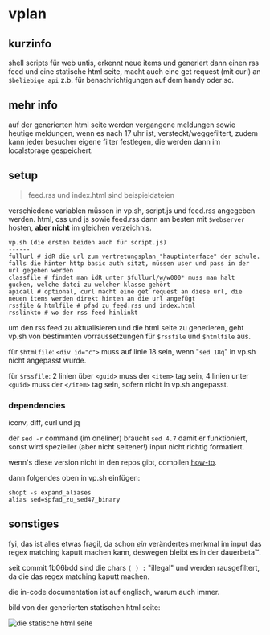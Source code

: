 # vplan

## kurzinfo

shell scripts für web untis, erkennt neue items und generiert dann einen rss feed und eine statische html seite, macht auch eine get request (mit curl) an `$beliebige_api` z.b. für benachrichtigungen auf dem handy oder so.

## mehr info

auf der generierten html seite werden vergangene meldungen sowie heutige meldungen, wenn es nach 17 uhr ist, versteckt/weggefiltert, zudem kann jeder besucher eigene filter festlegen, die werden dann im localstorage gespeichert.

## setup

> feed.rss und index.html sind beispieldateien

verschiedene variablen müssen in vp.sh, script.js und feed.rss angegeben werden. html, css und js sowie feed.rss dann am besten mit `$webserver` hosten, **aber nicht** im gleichen verzeichnis.

```
vp.sh (die ersten beiden auch für script.js)
------
fullurl # idR die url zum vertretungsplan "hauptinterface" der schule. falls die hinter http basic auth sitzt, müssen user und pass in der url gegeben werden
classfile # findet man idR unter $fullurl/w/w000* muss man halt gucken, welche datei zu welcher klasse gehört
apicall # optional, curl macht eine get request an diese url, die neuen items werden direkt hinten an die url angefügt
rssfile & htmlfile # pfad zu feed.rss und index.html
rsslinkto # wo der rss feed hinlinkt
```

um den rss feed zu aktualisieren und die html seite zu generieren, geht vp.sh von bestimmten vorraussetzungen für `$rssfile` und `$htmlfile` aus.

für `$htmlfile`: `<div id="c">` muss auf linie 18 sein, wenn "`sed 18q`" in vp.sh nicht angepasst wurde.

für `$rssfile`: 2 linien über `<guid>` muss der `<item>` tag sein, 4 linien unter `<guid>` muss der `</item>` tag sein, sofern nicht in vp.sh angepasst.

### dependencies

iconv, diff, curl und jq

der `sed -r` command (im oneliner) braucht `sed 4.7` damit er funktioniert, sonst wird spezieller (aber nicht seltener!) input nicht richtig formatiert.

wenn's diese version nicht in den repos gibt, compilen [how-to](https://askubuntu.com/questions/1107139/how-to-upgrade-sed-to-4-5-on-ubuntu-server-18-04).

dann folgendes oben in vp.sh einfügen:
```
shopt -s expand_aliases
alias sed=$pfad_zu_sed47_binary
```

## sonstiges

fyi, das ist alles etwas fragil, da schon *ein* verändertes merkmal im input das regex matching kaputt machen kann, deswegen bleibt es in der dauerbeta™.

seit commit 1b06bdd sind die chars `( ) :` "illegal" und werden rausgefiltert, da die das regex matching kaputt machen.

die in-code documentation ist auf englisch, warum auch immer.

bild von der generierten statischen html seite:

<img src="https://i.imgur.com/5mUk4nE.png" alt="die statische html seite">
